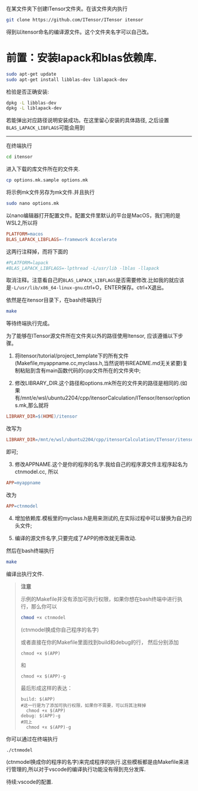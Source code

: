在某文件夹下创建ITensor文件夹。在该文件夹内执行

```bash
git clone https://github.com/ITensor/ITensor itensor
```
得到以itensor命名的编译源文件。这个文件夹名字可以自己改。

# 前置：安装lapack和blas依赖库.

```bash
sudo apt-get update
sudo apt-get install libblas-dev liblapack-dev
```

检验是否正确安装:
    
```bash
dpkg -L libblas-dev
dpkg -L liblapack-dev
```
若能弹出对应路径说明安装成功。在这里留心安装的具体路径,
之后设置```BLAS_LAPACK_LIBFLAGS```可能会用到

---

在终端执行

```bash
cd itensor
```

进入下载的库文件所在的文件夹.

```bash
cp options.mk.sample options.mk
```

将示例mk文件另存为mk文件.并且执行

```bash
sudo nano options.mk
```

以nano编辑器打开配置文件。配置文件里默认的平台是MacOS，我们用的是WSL2,所以将

```mk
PLATFORM=macos
BLAS_LAPACK_LIBFLAGS=-framework Accelerate
```

这两行注释掉，而将下面的

```mk
#PLATFORM=lapack
#BLAS_LAPACK_LIBFLAGS=-lpthread -L/usr/lib -lblas -llapack
```

取消注释。注意看自己的```BLAS_LAPACK_LIBFLAGS```是否需要修改.比如我的就应该是```-L/usr/lib/x86_64-linux-gnu```.ctrl+O，ENTER保存。ctrl+X退出。

依然是在itensor目录下，在bash终端执行

```bash
make
```

等待终端执行完成。

为了能够在ITensor源文件所在文件夹以外的路径使用Itensor,
应该遵循以下步骤。

1. 将itensor/tutorial/project_template下的所有文件(Makefile,myappname.cc,myclass.h,当然说明书README.md无关紧要)复制粘贴到含有main函数代码的cpp文件所在的文件夹中;

2. 修改LIBRARY_DIR.这个路径和options.mk所在的文件夹的路径是相同的.(如果有/mnt/e/wsl/ubuntu2204/cpp/itensorCalculation/ITensor/itensor/options.mk,那么就将

```Makefile
LIBRARY_DIR=$(HOME)/itensor
```

改写为

```Makefile
LIBRARY_DIR=/mnt/e/wsl/ubuntu2204/cpp/itensorCalculation/ITensor/itensor
```

即可;

3. 修改APPNAME.这个是你的程序的名字.我给自己的程序源文件主程序起名为ctnmodel.cc,
所以

```Makefile
APP=myappname
```

改为

```Makefile
APP=ctnmodel
```

4. 增加依赖库.模板里的myclass.h是用来测试的,在实际过程中可以替换为自己的头文件;

5. 编译的源文件名字,只要完成了APP的修改就无需改动.

然后在bash终端执行

```bash
make
```

编译出执行文件.

>**注意**
>
>示例的Makefile并没有添加可执行权限，如果你想在bash终端中进行执行，那么你可以
>
>```bash
>chmod +x ctnmodel
>```
>(ctnmodel换成你自己程序的名字)
>
>或者直接在你的Makefile里面找到build和debug的行，
>然后分别添加
>```
>chmod +x $(APP)
>```
>
>和
>```
>chmod +x $(APP)-g
>```
>最后形成这样的表达：
>
>```
>build: $(APP)
>#这一行是为了添加可执行权限，如果你不需要，可以将其注释掉
>	chmod +x $(APP)
>debug: $(APP)-g
>#同上
>	chmod +x $(APP)-g
>```

你可以通过在终端执行

```bash
./ctnmodel
```

(ctnmodel换成你的程序的名字)来完成程序的执行.这些模板都是由Makefile来进行管理的,所以对于vscode的编译执行功能没有得到充分发挥.


待续:vscode的配置.

<!-- 一个解决的办法是在VSCode里配置includePath.

你可以在工程文件夹里新建一个c_pp_properties.json并且写入以下内容:

```json
{
    "configurations": [
        {
            "name": "Linux",
            "includePath": [
                "${workspaceFolder}/**/*.h",
                "${workspaceFolder}/**/*.hpp",
                "/mnt/e/wsl/ubuntu2204/cpp/itensorCalculation/ITensor/itensor/*"
            ],
            "defines": [],
            "compilerPath": "/usr/bin/g++",
            "cStandard": "gnu17",
            "cppStandard": "gnu++14",
            "intelliSenseMode": "linux-gcc-x64"
        }
    ],
    "version": 4
}

```

新建一个tasks.json并且写入以下内容:

```json
{
    "version": "2.0.0",
    "tasks": [
        {
            "label": "build",
            "type": "shell",
            "command": "make build",
            "group": {
                "kind": "build",
                "isDefault": true
            },
            "problemMatcher": "$gcc"
        },
        {
            "label": "debug",
            "type": "shell",
            "command": "make debug",
            "group": "build",
            "problemMatcher": "$gcc"
        }
    ]
}
```

新建launch.json文件并且写入:
```json
{
    "version": "0.2.0",
    "configurations": [
        {
            "name": "(gdb) Launch",
            "type": "cppdbg",
            "request": "launch",
            "program": "${workspaceFolder}/ctnmodel",
            "args": [],
            "stopAtEntry": false,
            "cwd": "${workspaceFolder}",
            "environment": [],
            "externalConsole": true,
            "MIMode": "gdb",
            "setupCommands": [
                {
                    "description": "Enable pretty-printing for gdb",
                    "text": "-enable-pretty-printing",
                    "ignoreFailures": true
                }
            ]
        }
    ]
}
``` -->
